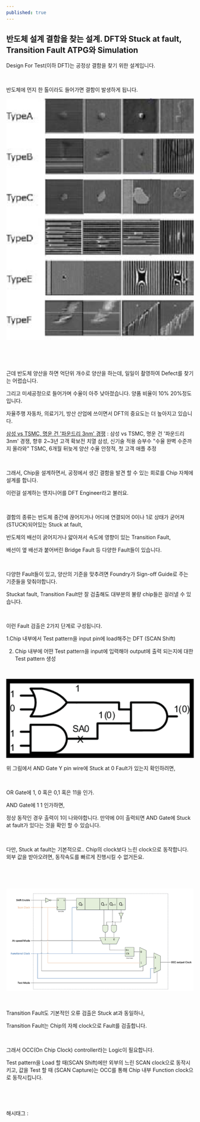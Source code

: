 ```yaml
---
published: true
---
```

## 반도체 설계 결함을 찾는 설계. DFT와 Stuck at fault, Transition Fault ATPG와 Simulation

Design For Test(이하 DFT)는 공정상 결함을 찾기 위한 설계입니다.

​

반도체에 먼지 한 톨이라도 들어가면 결함이 발생하게 됩니다.

![0](/assets/img/222999841092/0.png)

​

​

근데 반도체 양산을 하면 억단위 개수로 양산을 하는데, 일일이 촬영하여 Defect를 찾기는 어렵습니다.

그리고 미세공정으로 들어가며 수율이 아주 낮아졌습니다. 양품 비율이 10% 20%정도입니다.

자율주행 자동차, 의료기기, 방산 산업에 쓰이면서 DFT의 중요도는 더 높아지고 있습니다.

[삼성 vs TSMC, 명운 건 '파운드리 3nm' 경쟁](https://www.hankyung.com/economy/article/2023010914841) : 삼성 vs TSMC, 명운 건 '파운드리 3nm' 경쟁, 향후 2~3년 고객 확보전 치열 삼성, 신기술 적용 승부수 "수율 완벽 수준까지 올라와" TSMC, 6개월 뒤늦게 양산 수율 안정적, 첫 고객 애플 추정

​

그래서, Chip을 설계하면서, 공정에서 생긴 결함을 발견 할 수 있는 회로를 Chip 자체에 설계를 합니다.

이런걸 설계하는 엔지니어를 DFT Engineer라고 불러요.

​

결함의 종류는 반도체 중간에 끊어지거나 어디에 연결되어 0이나 1로 상태가 굳어져(STUCK)되어있는 Stuck at fault,

반도체의 배선이 굵어지거나 얇아져서 속도에 영향이 있는 Transition Fault,

배선이 옆 배선과 붙어버린 Bridge Fault 등 다양한 Fault들이 있습니다.

​

다양한 Fault들이 있고, 양산의 기준을 맞추려면 Foundry가 Sign-off Guide로 주는 기준들을 맞춰야합니다.

Stuckat fault, Transition Fault만 잘 검출해도 대부분의 불량 chip들은 걸러낼 수 있습니다.

​

이런  Fault 검출은 2가지 단계로 구성됩니다.

1.Chip 내부에서 Test pattern을 input pin에 load해주는 DFT (SCAN Shift)

2. Chip 내부에 어떤 Test pattern을 input에 입력해야 output에 출력 되는지에 대한 Test pattern 생성

​

![1](/assets/img/222999841092/1.png)

위 그림에서 AND Gate Y pin wire에 Stuck at 0 Fault가 있는지 확인하려면,

​

OR Gate에 1, 0 혹은 0,1 혹은 11을 인가.

AND Gate에 1 1 인가하면,

정상 동작인 경우 출력이 1이 나와야합니다. 만약에 0이 출력되면 AND Gate에 Stuck at fault가 있다는 것을 확인 할 수 있습니다.

​

다만, Stuck at fault는 기본적으로.. Chip의 clock보다 느린 clock으로 동작합니다. 외부 값을 받아오려면, 동작속도를 빠르게 진행시킬 수 없거든요.

​

​

![2](/assets/img/222999841092/2.png)

​

Transition Fault도 기본적인 오류 검출은 Stuck at과 동일하나,

Transition Fault는 Chip의 자체 clock으로 Fault를 검출합니다.

​

그래서 OCC(On Chip Clock) controller라는 Logic이 필요합니다.

Test pattern을 Load 할 때(SCAN Shift)에만 외부의 느린 SCAN clock으로 동작시키고, 값을 Test 할 때 (SCAN Capture)는 OCC를 통해 Chip 내부 Function clock으로 동작시킵니다.

​

​

 해시태그 : 